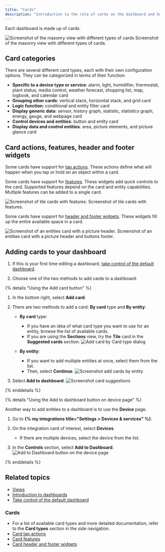 ```yaml
---
title: "Cards"
description: "Introduction to the role of cards on the dashboard and how to add a card."
---
```


Each dashboard is made up of cards.

<p class='img'>
<img src='/images/getting-started/lovelace.png' alt='Screenshot of the masonry view with different types of cards'>
Screenshot of the masonry view with different types of cards.
</p>

## Card categories

There are several different card types, each with their own configuration options. They can be categorized in terms of their function:

- **Specific to a device type or service**: alarm, light, humidifier, thermostat, plant status, media control, weather forecast, shopping list, map, logbook, and calendar card
- **Grouping other cards**: vertical stack, horizontal stack, and grid card
- **Logic function**: conditional and entity filter card
- **Display generic data**: sensor, history graph, statistic, statistics graph, energy, gauge, and webpage card
- **Control devices and entities**: button and entity card
- **Display data and control entities**: area, picture elements, and picture glance card

## Card actions, features, header and footer widgets

Some cards have support for [tap actions](/dashboards/actions/). These actions define what will happen when you tap or hold on an object within a card.

Some cards have support for [features](/dashboards/actions/). These widgets add quick controls to the card. Supported features depend on the card and entity capabilities. Multiple features can be added to a single card.

<p class='img'><img src='/images/dashboards/features/screenshot-tile-feature-grid.png' alt="Screenshot of tile cards with features.">
Screenshot of tile cards with features.
</p>

Some cards have support for [header and footer widgets](/dashboards/header-footer/). These widgets fill up the entire available space in a card.

<p class='img'><img src='/images/dashboards/header-footer/screenshot-picture-buttons.png' alt="Screenshot of an entities card with a picture header.">
Screenshot of an entities card with a picture header and buttons footer.
</p>

## Adding cards to your dashboard

1. If this is your first time editing a dashboard, [take control of the default dashboard](/dashboards/#get-started-with-your-own-dashboard).

2. Choose one of the two methods to add cards to a dashboard:

{% details "Using the Add card button" %}

1. In the bottom right, select **Add card**.

2. There are two methods to add a card: **By card** type and **By entity**:
   - **By card** type:
        - If you have an idea of what card type you want to use for an entity, browse the list of available cards.
        - If you are using the **Sections** view, try the **Tile** card in the **Suggested cards** section.
        ![Add card by Card type dialog](/images/blog/2024-03-dashboard-chapter-1/sections-add-card-by-card.png)

   - **By entity**:
        - If you want to add multiple entities at once, select them from the list.
        - Then, select **Continue**.
        ![Screenshot add cards by entity](/images/dashboards/dashboard_add-by-entity_02.png)

3. Select **Add to dashboard**.
   ![Screenshot card suggestions](/images/dashboards/dashboard_add-by-entity_04.png)

{% enddetails %}

{% details "Using the Add to dashboard button on device page" %}

Another way to add entities to a dashboard is to use the **Device** page.

1. Go to **{% my integrations title="Settings > Devices & services" %}**.
2. On the integration card of interest, select **Devices**. 
   - If there are multiple devices, select the device from the list.

3. In the **Controls** section, select **Add to Dashboard**.
  ![Add to Dashboard button on the device page](/images/blog/2024-03-dashboard-chapter-1/sections-add-from-device-page.jpg)

{% enddetails %}

## Related topics

- [Views](/dashboards/views/)
- [Introduction to dashboards](/dashboards/)
- [Take control of the default dashboard](/dashboards/#get-started-with-your-own-dashboard)

### Cards

- For a list of available card types and more detailed documentation, refer to the **Card types** section in the side navigation.
- [Card tap actions](/dashboards/actions/)
- [Card features](/dashboards/actions/)
- [Card header and footer widgets](/dashboards/header-footer/)